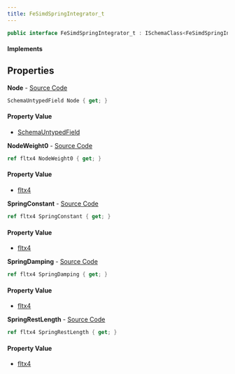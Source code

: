 ```yaml
---
title: FeSimdSpringIntegrator_t
---
```


```csharp
public interface FeSimdSpringIntegrator_t : ISchemaClass<FeSimdSpringIntegrator_t>, ISchemaField, ISchemaClass, INativeHandle
```

#### Implements

## Properties

**Node** - [Source Code](https://github.com/swiftly-solution/swiftlys2/blob/master/managed/src/SwiftlyS2.Generated/Schemas/Interfaces/FeSimdSpringIntegrator_t.cs#L17)

```csharp
SchemaUntypedField Node { get; }
```

#### Property Value

- [SchemaUntypedField](/docs/api/shared/schemas/schemauntypedfield)

**NodeWeight0** - [Source Code](https://github.com/swiftly-solution/swiftlys2/blob/master/managed/src/SwiftlyS2.Generated/Schemas/Interfaces/FeSimdSpringIntegrator_t.cs#L25)

```csharp
ref fltx4 NodeWeight0 { get; }
```

#### Property Value

- [fltx4](/docs/api/shared/natives/fltx4)

**SpringConstant** - [Source Code](https://github.com/swiftly-solution/swiftlys2/blob/master/managed/src/SwiftlyS2.Generated/Schemas/Interfaces/FeSimdSpringIntegrator_t.cs#L21)

```csharp
ref fltx4 SpringConstant { get; }
```

#### Property Value

- [fltx4](/docs/api/shared/natives/fltx4)

**SpringDamping** - [Source Code](https://github.com/swiftly-solution/swiftlys2/blob/master/managed/src/SwiftlyS2.Generated/Schemas/Interfaces/FeSimdSpringIntegrator_t.cs#L23)

```csharp
ref fltx4 SpringDamping { get; }
```

#### Property Value

- [fltx4](/docs/api/shared/natives/fltx4)

**SpringRestLength** - [Source Code](https://github.com/swiftly-solution/swiftlys2/blob/master/managed/src/SwiftlyS2.Generated/Schemas/Interfaces/FeSimdSpringIntegrator_t.cs#L19)

```csharp
ref fltx4 SpringRestLength { get; }
```

#### Property Value

- [fltx4](/docs/api/shared/natives/fltx4)

